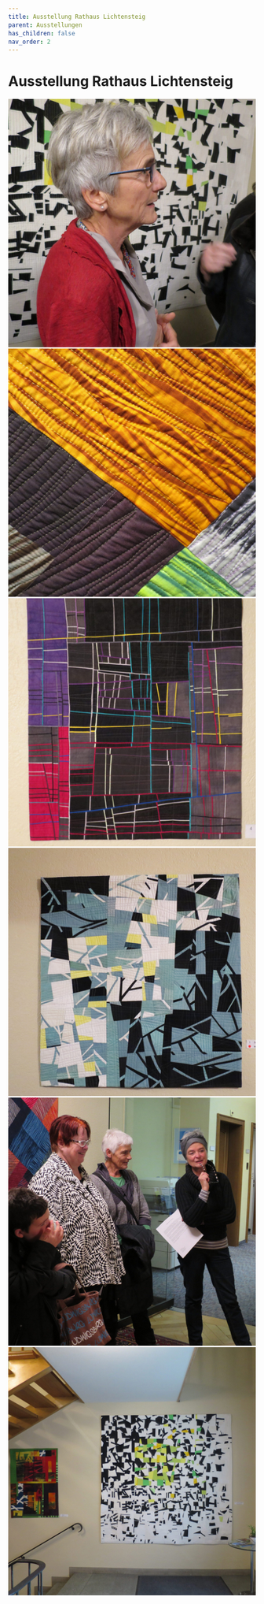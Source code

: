 ```yaml
---
title: Ausstellung Rathaus Lichtensteig
parent: Ausstellungen
has_children: false
nav_order: 2
---
```


# Ausstellung Rathaus Lichtensteig

![](images/exhibitions2/1.jpg)
![](images/exhibitions2/2.jpg)
![](images/exhibitions2/3.jpg)
![](images/exhibitions2/4.jpg)
![](images/exhibitions2/5.jpg)
![](images/exhibitions2/6.jpg)
